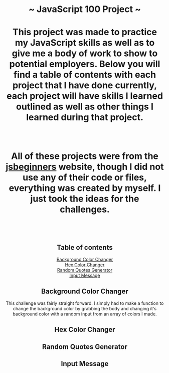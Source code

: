 <body align="center">
<h1 align="center"> ~ JavaScript 100 Project ~ <h1>

<p align="center">This project was made to practice my JavaScript skills
as well as to give me a body of work to show to potential employers. Below you will find 
a table of contents with each project that I have done currently, each project will have skills I learned outlined
as well as other things I learned during that project.
</p>
<br>
<p align="center"> 
All of these projects were from the <a href="https://jsbeginners.com/">jsbeginners</a> website,
though I did not use any of their code or files, everything was created by myself. I just took 
the ideas for the challenges.
</p>

<br>
<h2 align="center"> Table of contents </h2>

[Background Color Changer](#bgColorChanger) <br>
[Hex Color Changer](#hexColorChanger) <br>
[Random Quotes Generator](#randomQuotes) <br>
[Input Message](#inputMessage) <br>

## Background Color Changer <a name="bgColorChanger"></a>

This challenge was fairly straight forward. I simply had to make a function to change the background color
by grabbing the body and changing it's background color with a random input from an array of colors I made.

## Hex Color Changer <a name="hexColorChanger"></a>

## Random Quotes Generator <a name="randomQuotes"></a>

## Input Message <a name="inputMessage"></a>

</body>
